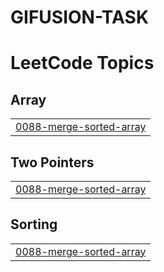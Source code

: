 # GIFUSION-TASK
<!---LeetCode Topics Start-->
# LeetCode Topics
## Array
|  |
| ------- |
| [0088-merge-sorted-array](https://github.com/Apoorva-Khare/GIFUSION-TASK/tree/master/0088-merge-sorted-array) |
## Two Pointers
|  |
| ------- |
| [0088-merge-sorted-array](https://github.com/Apoorva-Khare/GIFUSION-TASK/tree/master/0088-merge-sorted-array) |
## Sorting
|  |
| ------- |
| [0088-merge-sorted-array](https://github.com/Apoorva-Khare/GIFUSION-TASK/tree/master/0088-merge-sorted-array) |
<!---LeetCode Topics End-->